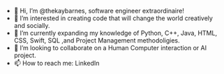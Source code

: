 - 👋 Hi, I’m @thekaybarnes, software engineer extraordinaire!
- 👀 I’m interested in creating code that will change the world creatively and socially.
- 🌱 I’m currently expanding my knowledge of Python, C++, Java, HTML, CSS, Swift, SQL ,and Project Management methodoligies.
- 💞️ I’m looking to collaborate on a Human Computer interaction or AI project.
- 📫 How to reach me: LinkedIn

<!---
thekaybarnes/thekaybarnes is a ✨ special ✨ repository because its `README.md` (this file) appears on your GitHub profile.
You can click the Preview link to take a look at your changes.
--->
